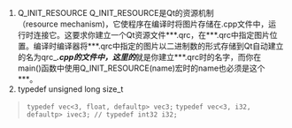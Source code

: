 1. Q_INIT_RESOURCE
	Q_INIT_RESOURCE是Qt的资源机制（resource mechanism)，它使程序在编译时将图片存储在.cpp文件中，运行时连接它。这要求你建立一个Qt资源文件***.qrc，在***.qrc中指定图片位置。编译时编译器将***.qrc中指定的图片以二进制数的形式存储到Qt自动建立的名为qrc_***.cpp的文件中，这里的***就是你建立***.qrc时的名字，而你在main()函数中使用Q_INIT_RESOURCE(name)宏时的name也必须是这个***。
2. typedef unsigned long size_t

>`typedef vec<3, float, defaultp> vec3;`
>`typedef vec<3, i32, defaultp> ivec3; // typedef int32 i32;`